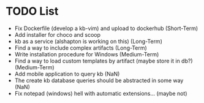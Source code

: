 # TODO List

- Fix Dockerfile (develop a kb-vim) and upload to dockerhub (Short-Term)
- Add installer for choco and scoop
- kb as a service (alshapton is working on this) (Long-Term)
- Find a way to include complex artifacts (Long-Term)
- Write installation procedure for Windows (Medium-Term)
- Find a way to load custom templates by artifact (maybe store it in db?) (Medium-Term)
- Add mobile application to query kb (NaN)
- The create kb database queries should be abstracted in some way (NaN)
- Fix notepad (windows) hell with automatic extensions... (maybe not)
